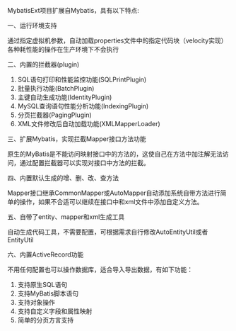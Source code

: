 MybatisExt项目扩展自Mybatis，具有以下特点:

一、运行环境支持

通过指定虚拟机参数，自动加载properties文件中的指定代码块（velocity实现）
各种耗性能的操作在生产环境下不会执行

二、内置的拦截器(plugin)

1. SQL语句打印和性能监控功能(SQLPrintPlugin)
2. 批量执行功能(BatchPlugin)
3. 主键自动生成功能(IdentityPlugin)
4. MySQL查询语句性能分析功能(IndexingPlugin)
5. 分页拦截器(PagingPlugin)
6. XML文件修改后自动加载功能(XMLMapperLoader)

三、扩展Mybatis，实现拦截Mapper接口方法功能

原生的MyBatis是不能访问映射接口中的方法的，这使自己在方法中加注解无法访问，通过配置拦截器可以实现对接口中方法的拦截。

四、内置默认生成的增、删、改、查方法

Mapper接口继承CommonMapper或AutoMapper自动添加系统自带方法进行简单的操作，如果不合适可以继续在接口中和xml文件中添加自定义方法。

五、自带了entity、mapper和xml生成工具

自动生成代码工具，不需要配置，可根据需求自行修改AutoEntityUtil或者EntityUtil

六、内置ActiveRecord功能

不用任何配置也可以操作数据库，适合导入导出数据，有如下功能：
1. 支持原生SQL语句
2. 支持MyBatis脚本语句
3. 支持对象操作
4. 支持自定义字段和属性映射
5. 简单的分页方言支持



